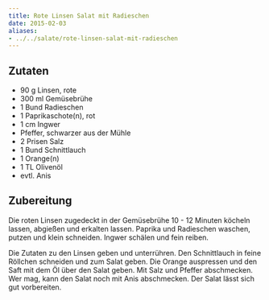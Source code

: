 ```yaml
---
title: Rote Linsen Salat mit Radieschen
date: 2015-02-03
aliases:
- ../../salate/rote-linsen-salat-mit-radieschen
---
```


## Zutaten

- 90 g     Linsen, rote
- 300 ml   Gemüsebrühe
- 1 Bund   Radieschen
- 1    Paprikaschote(n), rot
- 1 cm     Ingwer
- Pfeffer, schwarzer aus der Mühle
- 2 Prisen     Salz
- 1 Bund   Schnittlauch
- 1    Orange(n)
- 1 TL     Olivenöl
- evtl.    Anis

## Zubereitung

Die roten Linsen zugedeckt in der Gemüsebrühe 10 - 12 Minuten köcheln lassen, abgießen und erkalten lassen. Paprika und Radieschen waschen, putzen und klein schneiden. Ingwer schälen und fein reiben.

Die Zutaten zu den Linsen geben und unterrühren. Den Schnittlauch in feine Röllchen schneiden und zum Salat geben. Die Orange auspressen und den Saft mit dem Öl über den Salat geben. Mit Salz und Pfeffer abschmecken. Wer mag, kann den Salat noch mit Anis abschmecken. Der Salat lässt sich gut vorbereiten.

